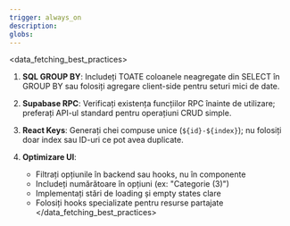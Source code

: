 ```yaml
---
trigger: always_on
description: 
globs: 
---
```

<data_fetching_best_practices>
1. **SQL GROUP BY**: Includeți TOATE coloanele neagregate din SELECT în GROUP BY sau folosiți agregare client-side pentru seturi mici de date.

2. **Supabase RPC**: Verificați existența funcțiilor RPC înainte de utilizare; preferați API-ul standard pentru operațiuni CRUD simple.

3. **React Keys**: Generați chei compuse unice (`${id}-${index}`); nu folosiți doar index sau ID-uri ce pot avea duplicate.

4. **Optimizare UI**: 
   - Filtrați opțiunile în backend sau hooks, nu în componente
   - Includeți numărătoare în opțiuni (ex: "Categorie (3)")
   - Implementați stări de loading și empty states clare
   - Folosiți hooks specializate pentru resurse partajate
</data_fetching_best_practices>

